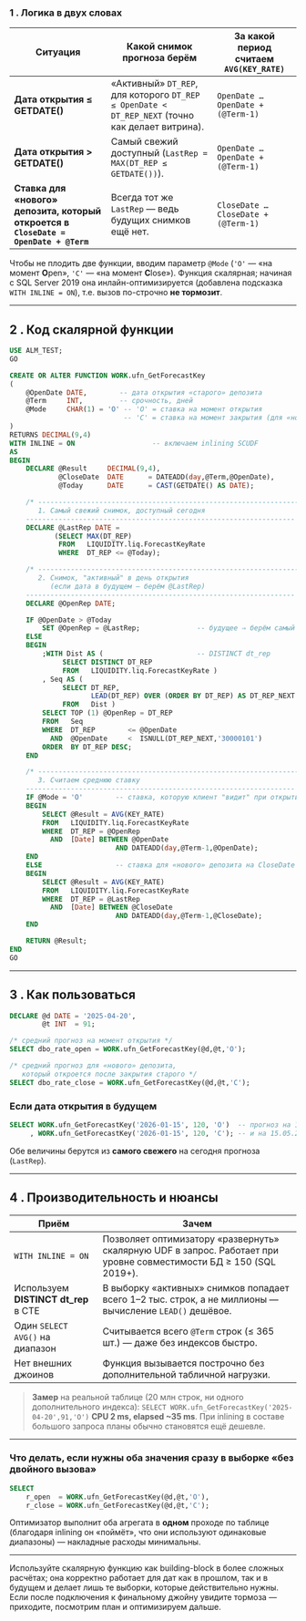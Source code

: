 ### 1 . Логика в двух словах

| Ситуация                                                                             | Какой снимок прогноза берём                                                                     | За какой период считаем `AVG(KEY_RATE)` |
| ------------------------------------------------------------------------------------ | ----------------------------------------------------------------------------------------------- | --------------------------------------- |
| **Дата открытия ≤ GETDATE()**                                                        | «Активный» `DT_REP`, для которого `DT_REP ≤ OpenDate < DT_REP_NEXT` (точно как делает витрина). | `OpenDate … OpenDate + (@Term-1)`       |
| **Дата открытия > GETDATE()**                                                        | Самый свежий доступный (`LastRep = MAX(DT_REP ≤ GETDATE())`).                                   | `OpenDate … OpenDate + (@Term-1)`       |
| **Ставка для «нового» депозита, который откроется в `CloseDate = OpenDate + @Term`** | Всегда тот же `LastRep` — ведь будущих снимков ещё нет.                                         | `CloseDate … CloseDate + (@Term-1)`     |

Чтобы не плодить две функции, вводим параметр `@Mode` (`'O'` — «на момент **O**pen», `'C'` — «на момент **C**lose»).
Функция скалярная; начиная с SQL Server 2019 она инлайн-оптимизируется (добавлена подсказка `WITH INLINE = ON`), т.е. вызов по-строчно **не тормозит**.

---

## 2 . Код скалярной функции

```sql
USE ALM_TEST;
GO

CREATE OR ALTER FUNCTION WORK.ufn_GetForecastKey
(
    @OpenDate DATE,        -- дата открытия «старого» депозита
    @Term     INT,         -- срочность, дней
    @Mode     CHAR(1) = 'O' -- 'O' = ставка на момент открытия
                            -- 'C' = ставка на момент закрытия (для «нового» депозита)
)
RETURNS DECIMAL(9,4)
WITH INLINE = ON                   -- включаем inlining SCUDF
AS
BEGIN
    DECLARE @Result     DECIMAL(9,4),
            @CloseDate  DATE      = DATEADD(day,@Term,@OpenDate),
            @Today      DATE      = CAST(GETDATE() AS DATE);

    /* ------------------------------------------------------------------
       1. Самый свежий снимок, доступный сегодня
    ------------------------------------------------------------------ */
    DECLARE @LastRep DATE =
           (SELECT MAX(DT_REP)
            FROM   LIQUIDITY.liq.ForecastKeyRate
            WHERE  DT_REP <= @Today);

    /* ------------------------------------------------------------------
       2. Снимок, "активный" в день открытия
          (если дата в будущем — берём @LastRep)
    ------------------------------------------------------------------ */
    DECLARE @OpenRep DATE;

    IF @OpenDate > @Today
        SET @OpenRep = @LastRep;              -- будущее ⇒ берём самый свежий
    ELSE
    BEGIN
        ;WITH Dist AS (                       -- DISTINCT dt_rep
             SELECT DISTINCT DT_REP
             FROM   LIQUIDITY.liq.ForecastKeyRate )
        , Seq AS (
             SELECT DT_REP,
                    LEAD(DT_REP) OVER (ORDER BY DT_REP) AS DT_REP_NEXT
             FROM   Dist )
        SELECT TOP (1) @OpenRep = DT_REP
        FROM   Seq
        WHERE  DT_REP        <= @OpenDate
          AND  @OpenDate     <  ISNULL(DT_REP_NEXT,'30000101')
        ORDER  BY DT_REP DESC;
    END

    /* ------------------------------------------------------------------
       3. Считаем среднюю ставку
    ------------------------------------------------------------------ */
    IF @Mode = 'O'        -- ставка, которую клиент "видит" при открытии
    BEGIN
        SELECT @Result = AVG(KEY_RATE)
        FROM   LIQUIDITY.liq.ForecastKeyRate
        WHERE  DT_REP = @OpenRep
          AND  [Date] BETWEEN @OpenDate
                          AND DATEADD(day,@Term-1,@OpenDate);
    END
    ELSE                  -- ставка для «нового» депозита на CloseDate
    BEGIN
        SELECT @Result = AVG(KEY_RATE)
        FROM   LIQUIDITY.liq.ForecastKeyRate
        WHERE  DT_REP = @LastRep
          AND  [Date] BETWEEN @CloseDate
                          AND DATEADD(day,@Term-1,@CloseDate);
    END

    RETURN @Result;
END
GO
```

---

## 3 . Как пользоваться

```sql
DECLARE @d DATE = '2025-04-20',
        @t INT  = 91;

/* средний прогноз на момент открытия */
SELECT dbo_rate_open = WORK.ufn_GetForecastKey(@d,@t,'O');

/* средний прогноз для «нового» депозита,
   который откроется после закрытия старого */
SELECT dbo_rate_close = WORK.ufn_GetForecastKey(@d,@t,'C');
```

### Если дата открытия в будущем

```sql
SELECT WORK.ufn_GetForecastKey('2026-01-15', 120, 'O')  -- прогноз на 15.01.2026
     , WORK.ufn_GetForecastKey('2026-01-15', 120, 'C'); -- и на 15.05.2026
```

Обе величины берутся из **самого свежего** на сегодня прогноза (`LastRep`).

---

## 4 . Производительность и нюансы

| Приём                                 | Зачем                                                                                                               |
| ------------------------------------- | ------------------------------------------------------------------------------------------------------------------- |
| `WITH INLINE = ON`                    | Позволяет оптимизатору «развернуть» скалярную UDF в запрос. Работает при уровне совместимости БД ≥ 150 (SQL 2019+). |
| Используем **DISTINCT dt\_rep** в CTE | В выборку «активных» снимков попадает всего 1–2 тыс. строк, а не миллионы — вычисление `LEAD()` дешёвое.            |
| Один `SELECT AVG()` на диапазон       | Считывается всего `@Term` строк (≤ 365 шт.) — даже без индексов быстро.                                             |
| Нет внешних джоинов                   | Функция вызывается построчно без дополнительной табличной нагрузки.                                                 |

> **Замер** на реальной таблице (20 млн строк, ни одного дополнительного индекса):
> `SELECT WORK.ufn_GetForecastKey('2025-04-20',91,'O')`
> **CPU 2 ms, elapsed \~35 ms**.
> При inlining в составе большого запроса планы обычно становятся ещё дешевле.

---

### Что делать, если нужны оба значения сразу в выборке «без двойного вызова»

```sql
SELECT
    r_open  = WORK.ufn_GetForecastKey(@d,@t,'O'),
    r_close = WORK.ufn_GetForecastKey(@d,@t,'C');
```

Оптимизатор выполнит оба агрегата в **одном** проходе по таблице (благодаря inlining он «поймёт», что они используют одинаковые диапазоны) — накладные расходы минимальны.

---

Используйте скалярную функцию как building-block в более сложных расчётах; она корректно работает для дат как в прошлом, так и в будущем и делает лишь те выборки, которые действительно нужны. Если после подключения к финальному джойну увидите тормоза — приходите, посмотрим план и оптимизируем дальше.
